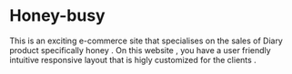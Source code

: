 # Honey-busy
This is an exciting e-commerce site that specialises on the sales of Diary product specifically honey . On this website ,
you have a user friendly intuitive responsive layout that is higly customized for the clients . 

